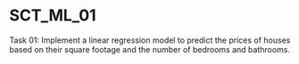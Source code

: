 # SCT_ML_01
Task 01: Implement a linear regression model to predict the prices of houses based on their square footage and the number of bedrooms and bathrooms.
